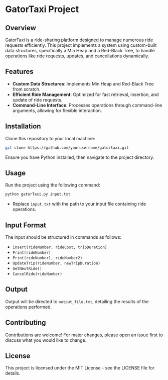 
# GatorTaxi Project

## Overview
GatorTaxi is a ride-sharing platform designed to manage numerous ride requests efficiently. This project implements a system using custom-built data structures, specifically a Min Heap and a Red-Black Tree, to handle operations like ride requests, updates, and cancellations dynamically.

## Features
- **Custom Data Structures**: Implements Min Heap and Red-Black Tree from scratch.
- **Efficient Ride Management**: Optimized for fast retrieval, insertion, and update of ride requests.
- **Command-Line Interface**: Processes operations through command-line arguments, allowing for flexible interaction.

## Installation
Clone this repository to your local machine:
```bash
git clone https://github.com/yourusername/gatortaxi.git
```
Ensure you have Python installed, then navigate to the project directory.

## Usage
Run the project using the following command:
```bash
python gatorTaxi.py input.txt
```
- Replace `input.txt` with the path to your input file containing ride operations.

## Input Format
The input should be structured in commands as follows:
- `Insert(rideNumber, rideCost, tripDuration)`
- `Print(rideNumber)`
- `Print(rideNumber1, rideNumber2)`
- `UpdateTrip(rideNumber, newTripDuration)`
- `GetNextRide()`
- `CancelRide(rideNumber)`

## Output
Output will be directed to `output_file.txt`, detailing the results of the operations performed.

## Contributing
Contributions are welcome! For major changes, please open an issue first to discuss what you would like to change.

## License
This project is licensed under the MIT License - see the LICENSE file for details.
